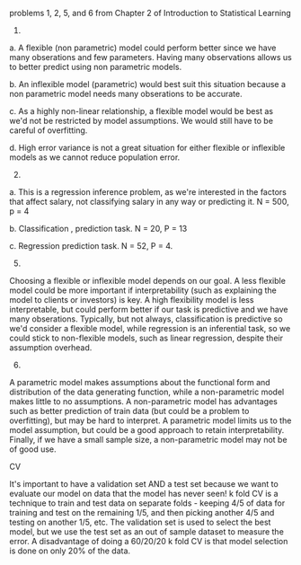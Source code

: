 problems 1, 2, 5, and 6 from Chapter 2 of Introduction to Statistical Learning

1. 
a. A flexible (non parametric) model could perform better since we have many obserations and few parameters. Having many observations allows us to better predict using non parametric models.

b. An inflexible model (parametric) would best suit this situation because a non parametric model needs many obserations to be accurate. 

c. As a highly non-linear relationship, a flexible model would be best as we'd not be restricted by model assumptions. We would still have to be careful of overfitting.

d. High error variance is not a great situation for either flexible or inflexible models as we cannot reduce population error.

2.
a. This is a regression inference problem, as we're interested in the factors that affect salary, not classifying salary in any way or predicting it.  N = 500, p = 4

b. Classification , prediction task. N = 20, P = 13

c. Regression prediction task. N = 52, P = 4.

5. 
Choosing a flexible or inflexible model depends on our goal. A less flexible model could be more important if interpretability (such as explaining the model to clients or investors) is key. A high flexibility model is less interpretable, but could perform better if our task is predictive and we have many obserations. Typically, but not always, classification is predictive so we'd consider a flexible model, while regression is an inferential task, so we could stick to non-flexible models, such as linear regression, despite their assumption overhead.

6. 
A parametric model makes assumptions about the functional form and distribution of the data generating function, while a non-parametric model makes little to no assumptions. A non-parametric model has advantages such as better prediction of train data (but could be a problem to overfitting), but may be hard to interpret. A parametric model limits us to the model assumption, but could be a good approach to retain interpretability. Finally, if we have a small sample size, a non-parametric model may not be of good use. 


CV

It's important to have a validation set AND a test set because we want to evaluate our model on data that the model has never seen! k fold CV is a technique to train and test data on separate folds - keeping 4/5 of data for training and test on the remaining 1/5, and then picking another 4/5 and testing on another 1/5, etc. The validation set is used to select the best model, but we use the test set as an out of sample dataset to measure the error. A disadvantage of doing a 60/20/20 k fold CV is that model selection is done on only 20% of the data.

